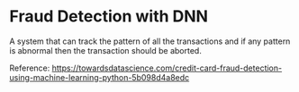 # Fraud Detection with DNN

A system that can track the pattern of all the transactions and if any pattern is abnormal then the transaction should be aborted.

Reference: https://towardsdatascience.com/credit-card-fraud-detection-using-machine-learning-python-5b098d4a8edc
